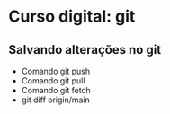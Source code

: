 # Curso digital: git        
## Salvando alterações no git
* Comando git push
* Comando git pull
* Comando  git fetch
* git diff origin/main
